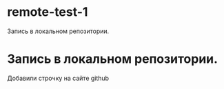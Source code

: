 # remote-test-1
Запись в локальном репозитории.
# Запись в локальном репозитории.

Добавили строчку на сайте github
